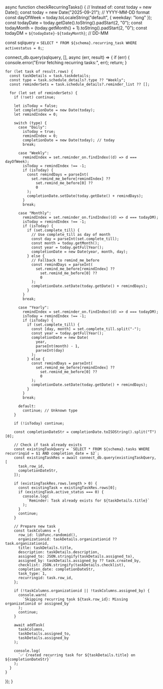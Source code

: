 async function checkRecurringTasks() {
  // Instead of: const today = new Date();
  const today = new Date("2025-09-21"); // YYYY-MM-DD format
  const dayOfWeek = today.toLocaleString("default", { weekday: "long" });
  const todayDate = today.getDate().toString().padStart(2, "0");
  const todayMonth = (today.getMonth() + 1).toString().padStart(2, "0");
  const todayDM = `${todayDate}-${todayMonth}`; // DD-MM

  const sqlquery = `SELECT * FROM ${schema}.recurring_task WHERE activestatus = 0;`;

  connect_db.query(sqlquery, [], async (err, result) => {
    if (err) {
      console.error("Error fetching recurring tasks:", err);
      return;
    }

    for (let task of result.rows) {
      const taskDetails = task.taskdetails;
      const type = task.schedule_details?.type ?? "Weekly";
      const reminderSets = task.schedule_details?.reminder_list ?? [];

      for (let set of reminderSets) {
        if (!set) continue;

        let isToday = false;
        let completionDate = new Date(today);
        let remindIndex = 0;

        switch (type) {
          case "Daily":
            isToday = true;
            remindIndex = 0;
            completionDate = new Date(today); // today
            break;

          case "Weekly":
            remindIndex = set.reminder_on.findIndex((d) => d === dayOfWeek);
            isToday = remindIndex !== -1;
            if (isToday) {
              const remindDays = parseInt(
                set.remind_me_before[remindIndex] ??
                  set.remind_me_before[0] ??
                  0
              );
              completionDate.setDate(today.getDate() + remindDays);
            }
            break;

          case "Monthly":
            remindIndex = set.reminder_on.findIndex((d) => d === todayDM);
            isToday = remindIndex !== -1;
            if (isToday) {
              if (set.complete_till) {
                // Use complete_till as day of month
                const day = parseInt(set.complete_till);
                const month = today.getMonth();
                const year = today.getFullYear();
                completionDate = new Date(year, month, day);
              } else {
                // Fallback to remind_me_before
                const remindDays = parseInt(
                  set.remind_me_before[remindIndex] ??
                    set.remind_me_before[0] ??
                    0
                );
                completionDate.setDate(today.getDate() + remindDays);
              }
            }
            break;

          case "Yearly":
            remindIndex = set.reminder_on.findIndex((d) => d === todayDM);
            isToday = remindIndex !== -1;
            if (isToday) {
              if (set.complete_till) {
                const [day, month] = set.complete_till.split("-");
                const year = today.getFullYear();
                completionDate = new Date(
                  year,
                  parseInt(month) - 1,
                  parseInt(day)
                );
              } else {
                const remindDays = parseInt(
                  set.remind_me_before[remindIndex] ??
                    set.remind_me_before[0] ??
                    0
                );
                completionDate.setDate(today.getDate() + remindDays);
              }
            }
            break;

          default:
            continue; // Unknown type
        }

        if (!isToday) continue;

        const completionDateStr = completionDate.toISOString().split("T")[0];

        // Check if task already exists
        const existingTaskQuery = `SELECT * FROM ${schema}.tasks WHERE recurringid = $1 AND completion_date = $2`;
        const existingTaskRes = await connect_db.query(existingTaskQuery, [
          task.row_id,
          completionDateStr,
        ]);

        if (existingTaskRes.rows.length > 0) {
          const existingTask = existingTaskRes.rows[0];
          if (existingTask.active_status === 0) {
            console.log(
              `Reminder: Task already exists for ${taskDetails.title}`
            );
          }
          continue;
        }

        // Prepare new task
        const taskColumns = {
          row_id: libFunc.randomid(),
          organizationid: taskDetails.organizationid ?? task.organizationid,
          title: taskDetails.title,
          description: taskDetails.description,
          assigned_to: JSON.stringify(taskDetails.assigned_to),
          assigned_by: taskDetails.assigned_by ?? task.created_by,
          checklist: JSON.stringify(taskDetails.checklist),
          completion_date: completionDateStr,
          task_type: 1,
          recurringid: task.row_id,
        };

        if (!taskColumns.organizationid || !taskColumns.assigned_by) {
          console.warn(
            `Skipping recurring task ${task.row_id}: Missing organizationid or assigned_by`
          );
          continue;
        }

        await addTask(
          taskColumns,
          taskDetails.assigned_to,
          taskDetails.assigned_by
        );

        console.log(
          `✅ Created recurring task for ${taskDetails.title} on ${completionDateStr}`
        );
      }
    }
  });
}
